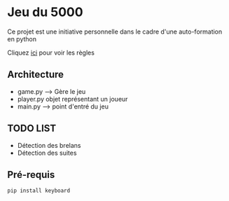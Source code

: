 # Jeu du 5000

Ce projet est une initiative personnelle dans le cadre d'une auto-formation en python

Cliquez [ici](https://www.regles-de-jeux.com/regle-du-5000/) pour voir les règles


## Architecture

* game.py --> Gère le jeu
* player.py objet représentant un joueur
* main.py --> point d'entré du jeu

## TODO LIST

* Détection des brelans
* Détection des suites

## Pré-requis

`pip install keyboard`